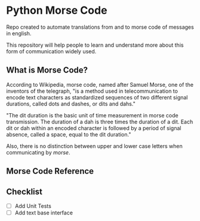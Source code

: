 # Python Morse Code
Repo created to automate translations
from and to morse code of messages in english.

This repository will help people to learn
and understand more about this form
of communication widely used.

## What is Morse Code?
According to Wikipedia, morse code, named
after Samuel Morse, one of the inventors of
the telegraph, "is a
method used in telecommunication to encode
text characters as standardized sequences of
two different signal durations, called dots
and dashes, or dits and dahs."

"The dit duration is the basic unit of time
measurement in morse code transmission.
The duration of a dah is three
times the duration of a dit. Each dit or dah
within an encoded character is followed by
a period of signal absence, called a space,
equal to the dit duration."

Also, there is no distinction between upper
and lower case letters  when communicating
by _morse_.

## Morse Code Reference

## Checklist
- [ ] Add Unit Tests
- [ ] Add text base interface